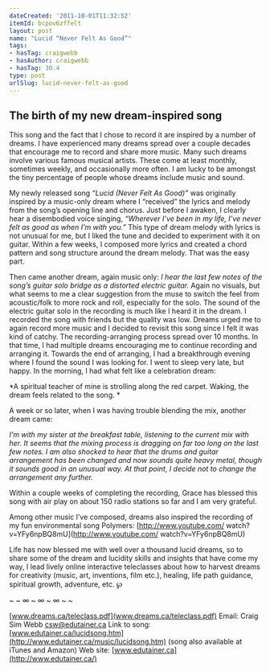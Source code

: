 ```yaml
---
dateCreated: '2011-10-01T11:32:52'
itemId: bcpov6zffelt
layout: post
name: "Lucid “Never Felt As Good”"
tags:
- hasTag: craigwebb
- hasAuthor: craigwebb
- hasTag: 30.4
type: post
urlSlug: lucid-never-felt-as-good
---
```

<!--nopreview--><h2>The birth of my new dream-inspired song</h2><!--/nopreview-->
This song and the fact that I chose to record it are inspired by a number of dreams. I have experienced many dreams spread over a couple decades that encourage me to record and share more music. Many such dreams involve various famous musical artists. These come at least monthly, sometimes weekly, and occasionally more often. I am lucky to be amongst the tiny percentage of people whose dreams include music and sound. 

My newly released song *“Lucid (Never Felt As Good)”* was originally inspired by a music-only dream where I “received” the lyrics and melody from the song’s opening line and chorus. Just before I awaken, I clearly hear a disembodied voice singing, *“Wherever I’ve been in my life, I’ve never felt as good as when I’m with you.”* This type of dream melody with lyrics is not unusual for me, but I liked the tune and decided to experiment with it on guitar. Within a few weeks, I composed more lyrics and created a chord pattern and song structure around the dream melody. That was the easy part. 

Then came another dream, again music only: *I hear the last few notes of the song’s guitar solo bridge as a distorted electric guitar.* Again no visuals, but what seems to me a clear suggestion from the muse to switch the feel from acoustic/folk to more rock and roll, especially for the solo. The sound of the electric guitar solo in the recording is much like I heard it in the dream. I recorded the song with friends but the quality was low. Dreams urged me to again record more music and I decided to revisit this song since I felt it was kind of catchy. The recording-arranging process spread over 10 months. In that time, I had multiple dreams encouraging me to continue recording and arranging it. Towards the end of arranging, I had a breakthrough evening where I found the sound I was looking for. I went to sleep very late, but happy. In the morning, I had what felt like a celebration dream: 

*A spiritual teacher of mine is strolling along the red carpet. Waking, the dream feels related to the song. *

A week or so later, when I was having trouble blending the mix, another dream came: 

*I’m with my sister at the breakfast table, listening to the current mix with her. It seems that the mixing process is dragging on far too long on the last few notes. I am also shocked to hear that the drums and guitar arrangement has been changed and now sounds quite heavy metal, though it sounds good in an unusual way. At that point, I decide not to change the arrangement any further.*

Within a couple weeks of completing the recording, Grace has blessed this song with air play on about 150 radio stations so far and I am very grateful. 

Among other music I’ve composed, dreams also inspired the recording of my fun environmental song Polymers: [http://www.youtube.com/ watch?v=YFy6npBQ8mU](http://www.youtube.com/ watch?v=YFy6npBQ8mU)

Life has now blessed me with well over a thousand lucid dreams, so to share some of the dream and lucidity skills and insights that have come my way, I lead lively online interactive teleclasses about how to harvest dreams for creativity (music, art, inventions, film etc.), healing, life path guidance, spiritual growth, adventure, etc. ℘ 

~ ~ ∞ ~ ∞ ~ ∞ ~ ~ 

[www.dreams.ca/teleclass.pdf](www.dreams.ca/teleclass.pdf)
Email: Craig Sim Webb csw@edutainer.ca 
Link to song: [www.edutainer.ca/lucidsong.htm](http://www.edutainer.ca/music/lucidsong.htm) 
(song also available at iTunes and Amazon) 
Web site: [www.edutainer.ca](http://www.edutainer.ca/)